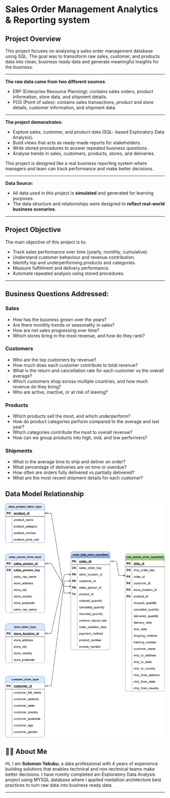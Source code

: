 # Sales Order Management Analytics & Reporting system

## Project Overview

This project focuses on analysing a sales order management database using SQL. The goal was to transoform raw sales, customer, and products data into clean, business ready data and generate meaningful insights for the business.

---
**The raw data came from two different sources**:

* ERP (Enterprise Resource Planning): contains sales orders, product information, store data, and shipment details.
* POS (Point of sales): contains sales transactions, product and store details, customer information, and shipment data.
---
**The project demonstrates:**  
* Explore sales, customer, and product data (SQL- based Exploratory Data Analysis).
* Build views that acts as ready-made reports for stakeholders.
* Write stored procedures to answer repeated business questions.
* Analyse trends in sales, customers, products, stores, and deliveries.
  
This project is designed like a real business reporting system where managers and team can track performance and make better decisions.

---

**Data Source:**

* All data used in this project is **simulated** and generated for learning purposes.
* The data structure and relationships were designed to **reflect real-world business scenarios**.

---

## Project Objective

The main objective of this project is to:

* Track sales performance over time (yearly, monthly, cumulative).
* Understand customer behaviour and revenue contribution.
* Identify top and underperforming products and categories.
* Measure fulfillment and delivery performance.
* Automate repeated analysis using stored procedures.

---

## Business Questions Addressed:

### **Sales**

* How has the business grown over the years?
* Are there monthly trends or seasonality in sales?
* How are net sales progressing over time?
* Which stores bring in the most revenue, and how do they rank?

### **Customers**

* Who are the top customers by revenue?
* How much does each customer contribute to total revenue?
* What is the return and cancellation rate for each customer vs the overall average?
* Which customers shop across multiple countries, and how much revenue do they bring?
* Who are active, inactive, or at risk of leaving?

### **Products**

* Which products sell the most, and which underperform?
* How do product categories perform compared to the average and last year?
* Which categories contribute the most to overall revenue?
* How can we group products into high, mid, and low performers?

### **Shipments**

* What is the average time to ship and deliver an order?
* What percentage of deliveries are on time or overdue?
* How often are orders fully delivered vs partially delivered?
* What are the most recent shipment details for each customer?

## **Data Model Relationship**

![](erd_data_model.svg)


## 👨‍💻 About Me

Hi, I am **Solomon Yakubu**, a data professional with 4 years of experience building solutions that enables technical and non-technical teams make better decisions. I have rcently completed am Exploratory Data Analysis project using MYSQL database where i applied medallion architecture best practices to turn raw data into business ready data.

---

